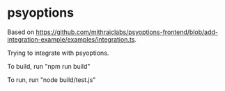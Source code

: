 # psyoptions
Based on https://github.com/mithraiclabs/psyoptions-frontend/blob/add-integration-example/examples/integration.ts.

Trying to integrate with psyoptions.

To build, run "npm run build"

To run, run "node build/test.js"
